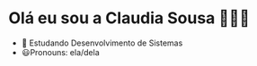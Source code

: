 # Olá eu sou a Claudia Sousa 🙋🏾‍♀️

- 📗 Estudando Desenvolvimento de Sistemas 
- 😃Pronouns: ela/dela
